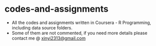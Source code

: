 # codes-and-assignments
* All the codes and assignments written in Coursera - R Programming, including data source folders.
* Some of them are not commented, if you need more details please contact me @ xinyi2313@gmail.com